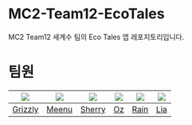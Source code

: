 # MC2-Team12-EcoTales
MC2 Team12 세계수 팀의 Eco Tales 앱 레포지토리입니다.

# 팀원
|<img src="https://github.com/Lim-YongKwan.png">|<img src="https://github.com/taek0622.png">|<img src="https://github.com/쉐리.png">|<img src="https://github.com/glitterer.png">|<img src="https://github.com/eunbkang.png">|<img src="https://github.com/Lia316.png">|
|:-:|:-:|:-:|:-:|:-:|:-:|
|[Grizzly](https://github.com/Lim-YongKwan)|[Meenu](https://github.com/Meenu)|[Sherry](https://github.com/쉐리)|[Oz](https://github.com/glitterer)|[Rain](https://github.com/eunbkang)|[Lia](https://github.com/Lia316)|
